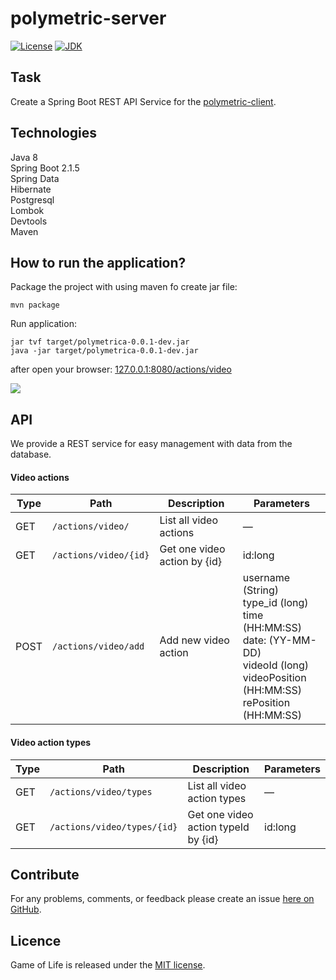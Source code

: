 # polymetric-server

[![License](https://img.shields.io/badge/license-MIT-brightgreen.svg)](https://mit-license.org/)
[![JDK](https://img.shields.io/badge/JDK-%3E%3D%201.8-d36e6e.svg?style=flat-circle)](https://docs.oracle.com/javase/8/docs/)
<br>

## Task
Create a Spring Boot REST API Service for the <a href="https://github.com/perfectstorms/polymetric-client">polymetric-client</a>.

## Technologies
Java 8<br>
Spring Boot 2.1.5<br>
Spring Data<br>
Hibernate<br>
Postgresql<br>
Lombok<br>
Devtools<br>
Maven<br>

## How to run the application?
Package the project with using maven fo create jar file:
```
mvn package
```

Run application:
```
jar tvf target/polymetrica-0.0.1-dev.jar
java -jar target/polymetrica-0.0.1-dev.jar
```

after open your  browser: <a href="http://127.0.0.1:8080/actions/video">127.0.0.1:8080/actions/video</a>

<img src="https://i.ibb.co/PgLv9ZS/video.png">


## API
We provide a REST service for easy management with data from the database.

#### Video actions
| Type | Path | Description | Parameters |
| --- | --- | --- | --- |
| GET | `/actions/video/` | List all video actions | &mdash; |
| GET | `/actions/video/{id}` | Get one video action by {id} | id:long |
| POST | `/actions/video/add` | Add new video action | username (String)<br>type_id (long)<br>time (HH:MM:SS)<br>date: (YY-MM-DD)<br>videoId (long)<br>videoPosition (HH:MM:SS)<br>rePosition (HH:MM:SS) |

#### Video action types
| Type | Path | Description | Parameters |
| --- | --- | --- | --- |
| GET | `/actions/video/types` | List all video action types | &mdash; |
| GET | `/actions/video/types/{id}` | Get one video action typeId by {id} | id:long |

## Contribute
For any problems, comments, or feedback please create an issue [here on GitHub](https://github.com/perfectstorms/polymetric-client/issues).
<br>

## Licence
Game of Life is released under the [MIT license](https://en.wikipedia.org/wiki/MIT_License).